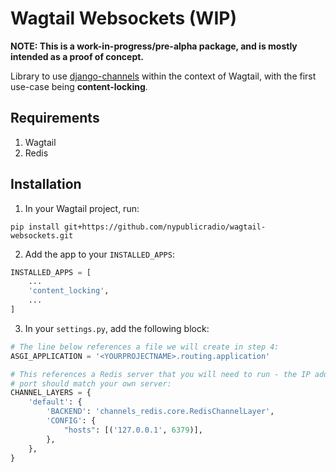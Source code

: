 # Wagtail Websockets (WIP)

**NOTE: This is a work-in-progress/pre-alpha package, and is mostly intended as
a proof of concept.**

Library to use [django-channels](https://github.com/django/channels) within the
context of Wagtail, with the first use-case being **content-locking**.

## Requirements

1. Wagtail
2. Redis

## Installation

1. In your Wagtail project, run:

```
pip install git+https://github.com/nypublicradio/wagtail-websockets.git
```

2. Add the app to your `INSTALLED_APPS`:

```python
INSTALLED_APPS = [
	...
	'content_locking',
	...
]
```

3. In your `settings.py`, add the following block:

```python
# The line below references a file we will create in step 4:
ASGI_APPLICATION = '<YOURPROJECTNAME>.routing.application'

# This references a Redis server that you will need to run - the IP address and
# port should match your own server:
CHANNEL_LAYERS = {
    'default': {
        'BACKEND': 'channels_redis.core.RedisChannelLayer',
        'CONFIG': {
            "hosts": [('127.0.0.1', 6379)],
        },
    },
}

```
